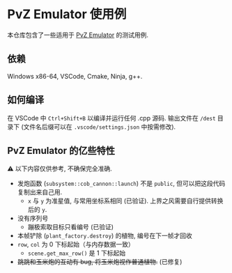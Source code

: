 # PvZ Emulator 使用例

本仓库包含了一些适用于 [PvZ Emulator](https://github.com/Rottenham/PvZ-Emulator) 的测试用例.

## 依赖

Windows x86-64, VSCode, Cmake, Ninja, g++.

## 如何编译

在 VSCode 中 `Ctrl+Shift+B` 以编译并运行任何 .cpp 源码. 输出文件在 `/dest` 目录下 (文件名后缀可以在 `.vscode/settings.json` 中按需修改).

## PvZ Emulator 的亿些特性

⚠️ 以下内容仅供参考, 不确保完全准确.

- 发炮函数 (`subsystem::cob_cannon::launch`) 不是 `public`, 但可以把这段代码复制出来自己用.
    - `x` 与 `y` 为准星值, 与常用坐标系相同 (已验证). 上界之风需要自行提供转换后的 `y`. 
- 没有序列号
    - 蹦极索取目标只看编号 (已验证)
- 本帧铲除 (`plant_factory.destroy`) 的植物, 编号在下一帧才回收
- `row`, `col` 为 0 下标起始（与内存数据一致）
    - `scene.get_max_row()` 是 1 下标起始
- <del>跳跳和玉米炮的互动有 bug, 将玉米炮视作普通植物.</del> (已修复)